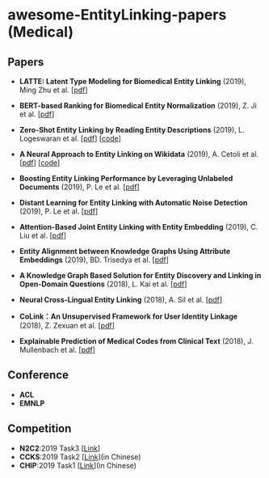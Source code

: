 # awesome-EntityLinking-papers (Medical)

## Papers

- **LATTE: Latent Type Modeling for Biomedical Entity Linking** (2019), Ming Zhu et al. [[pdf](https://arxiv.org/pdf/1911.09787.pdf)]

- **BERT-based Ranking for Biomedical Entity Normalization** (2019), Z. Ji et al. [[pdf](https://arxiv.org/pdf/1908.03548)]

- **Zero-Shot Entity Linking by Reading Entity Descriptions** (2019), L. Logeswaran et al. [[pdf](https://www.aclweb.org/anthology/P19-1335)] [[code](https://github.com/lajanugen/zeshel)] 

- **A Neural Approach to Entity Linking on Wikidata** (2019), A. Cetoli et al. [[pdf](https://link.springer.com/chapter/10.1007/978-3-030-15719-7_10)] [[code](https://github.com/ContextScout/ned-graphs)] 

- **Boosting Entity Linking Performance by Leveraging Unlabeled Documents** (2019), P. Le et al. [[pdf](https://arxiv.org/pdf/1906.01250)]

- **Distant Learning for Entity Linking with Automatic Noise Detection** (2019), P. Le et al. [[pdf](https://arxiv.org/pdf/1905.07189)]

- **Attention-Based Joint Entity Linking with Entity Embedding** (2019), C. Liu et al. [[pdf](https://www.mdpi.com/2078-2489/10/2/46/pdf)]

- **Entity Alignment between Knowledge Graphs Using Attribute Embeddings** (2019), BD. Trisedya et al. [[pdf](https://www.aaai.org/ojs/index.php/AAAI/article/download/3798/3676)]

- **A Knowledge Graph Based Solution for Entity Discovery and Linking in Open-Domain Questions** (2018), L. Kai et al. [[pdf](https://arxiv.org/pdf/1812.01889)]

- **Neural Cross-Lingual Entity Linking** (2018), A. Sil et al. [[pdf](https://pdfs.semanticscholar.org/990a/455cdaaaddad4ce88613dd3f3fdf6d4f65e0.pdf)]

- **CoLink：An Unsupervised Framework for User Identity Linkage** (2018), Z. Zexuan et al. [[pdf](https://www.aaai.org/ocs/index.php/AAAI/AAAI18/paper/download/17287/16132)]

- **Explainable Prediction of Medical Codes from Clinical Text** (2018), J. Mullenbach et al. [[pdf](https://arxiv.org/pdf/1802.05695.pdf)]

## Conference
- **ACL**
- **EMNLP**

## Competition

- **N2C2**:2019 Task3 [[Link](https://portal.dbmi.hms.harvard.edu/projects/n2c2-2019-t3/)]
- **CCKS**:2019 Task2 [[Link](http://www.ccks2019.cn/)](in Chinese)
- **CHIP**:2019 Task1 [[Link](http://cips-chip.org.cn/evaluation)](in Chinese)
